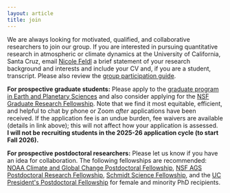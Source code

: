 ```yaml
---
layout: article 
title: join 
---
```


We are always looking for motivated, qualified, and collaborative researchers to join our group. If you are interested in pursuing quantitative research in atmospheric or climate dynamics at the University of California, Santa Cruz, email [Nicole Feldl](https://eps.ucsc.edu/faculty/index.php?uid=nfeldl) a brief statement of your research background and interests and include your CV and, if you are a student, transcript. Please also review the [group participation guide][guide].

**For prospective graduate students:** Please apply to the [graduate program in Earth and Planetary Sciences][epsgrad] and also consider applying for the [NSF Graduate Research Fellowship][nsfgrfp]. Note that we find it most equitable, efficient, and helpful to chat by phone or Zoom *after* applications have been received. If the application fee is an undue burden, fee waivers are available (details in link above); this will not affect how your application is assessed.     
**I will not be recruiting students in the 2025-26 application cycle (to start Fall 2026).**

**For prospective postdoctoral researchers:** Please let us know if you have an idea for collaboration. The following fellowships are recommended: [NOAA Climate and Global Change Postdoctoral Fellowship][noaacgc], [NSF AGS Postdoctoral Research Fellowship][nsfprf], [Schmidt Science Fellowship][schmidt], and the [UC President's Postdoctoral Fellowship][ucpres] for female and minority PhD recipients.

[nsfgrfp]: https://www.nsfgrfp.org/
[noaacgc]: https://cpaess.ucar.edu/cgc
[nsfprf]: https://www.nsf.gov/funding/pgm_summ.jsp?pims_id=12779&org=AGS&sel_org=AGS&from=fund
[jsmfpf]: https://www.jsmf.org/apply/fellowship/
[schmidt]: https://schmidtsciencefellows.org/
[ucpres]: https://ppfp.ucop.edu/info/
[nasa]: https://nspires.nasaprs.com/external/solicitations/summary.do?solId=%7B913A7DEE-2747-6539-130C-0AB1E2322F42%7D&path=future&method=init
[epsgrad]: https://eps.ucsc.edu/graduate/appl-adm.html
[nf]: https://eps.ucsc.edu/faculty/Profiles/fac-only.php?uid=nfeldl
[guide]: public/feldl-group-manual.pdf 
